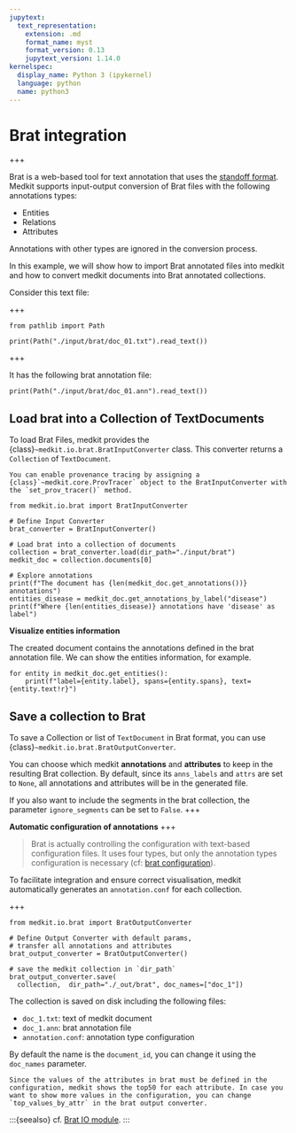 ```yaml
---
jupytext:
  text_representation:
    extension: .md
    format_name: myst
    format_version: 0.13
    jupytext_version: 1.14.0
kernelspec:
  display_name: Python 3 (ipykernel)
  language: python
  name: python3
---
```


# Brat integration

+++

Brat is a web-based tool for text annotation that uses the [standoff format](https://brat.nlplab.org/standoff.html). Medkit supports input-output conversion of Brat files with the following annotations types:

- Entities 
- Relations
- Attributes

Annotations with other types are ignored in the conversion process.

In this example, we will show how to import Brat annotated files into medkit and how to convert medkit documents into Brat annotated collections.

Consider this text file: 

+++
```{code-cell} ipython3
from pathlib import Path

print(Path("./input/brat/doc_01.txt").read_text())
```

+++

It has the following brat annotation file:

```{code-cell} ipython3
print(Path("./input/brat/doc_01.ann").read_text())
```

## Load brat into a Collection of TextDocuments

To load Brat Files, medkit provides the {class}`~medkit.io.brat.BratInputConverter` class. This converter returns a `Collection` of `TextDocument`. 

```{tip}
You can enable provenance tracing by assigning a {class}`~medkit.core.ProvTracer` object to the BratInputConverter with the `set_prov_tracer()` method.
```

```{code-cell} ipython3
from medkit.io.brat import BratInputConverter

# Define Input Converter 
brat_converter = BratInputConverter()

# Load brat into a collection of documents
collection = brat_converter.load(dir_path="./input/brat")
medkit_doc = collection.documents[0]

# Explore annotations
print(f"The document has {len(medkit_doc.get_annotations())} annotations")
entities_disease = medkit_doc.get_annotations_by_label("disease")
print(f"Where {len(entities_disease)} annotations have 'disease' as label")

```

**Visualize entities information**

The created document contains the annotations defined in the brat annotation file. 
We can show the entities information, for example.

```{code-cell} ipython3
for entity in medkit_doc.get_entities():
    print(f"label={entity.label}, spans={entity.spans}, text={entity.text!r}")
```

## Save a collection to Brat

To save a Collection or list of `TextDocument` in Brat format, you can use {class}`~medkit.io.brat.BratOutputConverter`.

You can choose which medkit **annotations** and **attributes** to keep in the resulting Brat collection. By default, since its `anns_labels` and `attrs` are set to `None`, all annotations and attributes will be in the generated file. 

If you also want to include the segments in the brat collection, the parameter `ignore_segments` can be set to `False`.
+++

**Automatic configuration of annotations**
+++
> Brat is actually controlling the configuration with text-based configuration files. It uses four types, but only the annotation types configuration is necessary (cf: [brat configuration](https://brat.nlplab.org/configuration.html)).

To facilitate integration and ensure correct visualisation, medkit automatically generates an `annotation.conf` for each collection.
 
+++
```{code-cell} ipython3
from medkit.io.brat import BratOutputConverter

# Define Output Converter with default params,
# transfer all annotations and attributes
brat_output_converter = BratOutputConverter()

# save the medkit collection in `dir_path`
brat_output_converter.save(
  collection,  dir_path="./_out/brat", doc_names=["doc_1"])
```

The collection is saved on disk including the following files:
* `doc_1.txt`: text of medkit document
* `doc_1.ann`: brat annotation file
* `annotation.conf`: annotation type configuration


By default the name is the `document_id`, you can change it using the `doc_names` parameter.

```{note}
Since the values of the attributes in brat must be defined in the configuration, medkit shows the top50 for each attribute. In case you want to show more values in the configuration, you can change `top_values_by_attr` in the brat output converter.
 ```

:::{seealso}
cf. [Brat IO module](api:io:brat).
:::